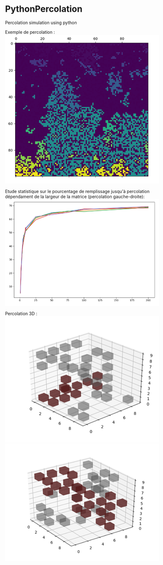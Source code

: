 # PythonPercolation
Percolation simulation using python

Exemple de percolation : \
![Exemple](https://github.com/TonyChouteau/PythonPercolation/blob/master/seq2.png)

Etude statistique sur le pourcentage de remplissage jusqu'à percolation dépendament de la largeur de la matrice (percolation gauche-droite): \
![Exemple](https://github.com/TonyChouteau/PythonPercolation/blob/master/seq3.png)

Percolation 3D : \
![Exemple](https://github.com/TonyChouteau/PythonPercolation/blob/master/3d_1.png)
![Exemple](https://github.com/TonyChouteau/PythonPercolation/blob/master/3d_2.png)
